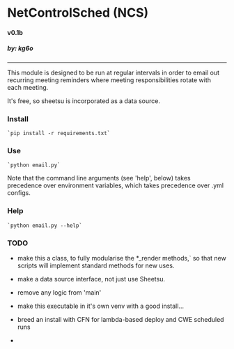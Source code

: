 # NetControlSched (NCS)
#### v0.1b
##### *by: kg6o*

------------------------
This module is designed to be run at regular intervals in order to email out
recurring meeting reminders where meeting responsibilities
rotate with each meeting.

It's free, so sheetsu is incorporated as a data source.


### Install 

    `pip install -r requirements.txt`
    
### Use

    `python email.py`
     
Note that the command line arguments (see 'help', below)
takes precedence over environment variables,  which takes precedence 
over .yml configs. 
    
### Help

    `python email.py --help`
    
### TODO

- make this a class, to fully modularise the *_render methods,` so that new scripts
will implement standard methods for new uses.

- make a data source interface, not just use Sheetsu.

- remove any logic from 'main'

- make this executable in it's own venv with a good install...

- breed an install with CFN for lambda-based deploy and CWE scheduled runs

- 
